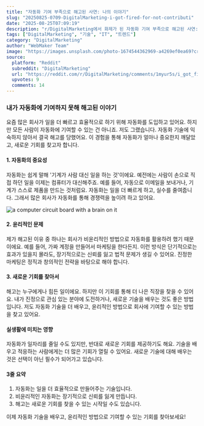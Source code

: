 ```yaml
---
title: "자동화 기여 부족으로 해고된 사연: 나의 이야기"
slug: "20250825-0709-DigitalMarketing-i-got-fired-for-not-contributi"
date: "2025-08-25T07:09:19"
description: "r/DigitalMarketing에서 화제가 된 자동화 기여 부족으로 해고된 사연: 나의 이야기에 대한 깊이 있는 분석과 인사이트"
tags: ["DigitalMarketing", "기술", "IT", "트렌드"]
category: "DigitalMarketing"
author: "WebMaker Team"
image: "https://images.unsplash.com/photo-1674544362969-a4269ef0ea69?crop=entropy&cs=tinysrgb&fit=max&fm=jpg&ixid=M3w3OTU0NDF8MHwxfHNlYXJjaHwyM3x8YXV0b21hdGlvbnxlbnwxfDB8fHwxNzU2MDczMzQ5fDA&ixlib=rb-4.1.0&q=80&w=1080"
source:
  platform: "Reddit"
  subreddit: "DigitalMarketing"
  url: "https://reddit.com/r/DigitalMarketing/comments/1myur5s/i_got_fired_for_not_contributing_in_automation/"
  upvotes: 9
  comments: 14
---
```


### 내가 자동화에 기여하지 못해 해고된 이야기

요즘 많은 회사가 일을 더 빠르고 효율적으로 하기 위해 자동화를 도입하고 있어요. 하지만 모든 사람이 자동화에 기여할 수 있는 건 아니죠. 저도 그랬습니다. 자동화 기술에 익숙하지 않아서 결국 해고를 당했어요. 이 경험을 통해 자동화가 얼마나 중요한지 깨달았고, 새로운 기회를 찾고자 합니다.

#### 1. 자동화의 중요성

자동화는 쉽게 말해 '기계가 사람 대신 일을 하는 것'이에요. 예전에는 사람이 손으로 직접 하던 일을 이제는 컴퓨터가 대신해주죠. 예를 들어, 자동으로 이메일을 보내거나, 기계가 스스로 제품을 만드는 것처럼요. 자동화는 일을 더 빠르게 하고, 실수를 줄여줍니다. 그래서 많은 회사가 자동화를 통해 경쟁력을 높이려 하고 있어요.

![a computer circuit board with a brain on it](https://images.unsplash.com/photo-1677442135703-1787eea5ce01?crop=entropy&cs=tinysrgb&fit=max&fm=jpg&ixid=M3w3OTU0NDF8MHwxfHNlYXJjaHw5fHxhcnRpZmljaWFsJTIwaW50ZWxsaWdlbmNlfGVufDF8MHx8fDE3NTYwNzMzNTB8MA&ixlib=rb-4.1.0&q=80&w=1080)

#### 2. 윤리적인 문제

제가 해고된 이유 중 하나는 회사가 비윤리적인 방법으로 자동화를 활용하려 했기 때문이에요. 예를 들어, 가짜 계정을 만들어서 마케팅을 한다든지. 이런 방식은 단기적으로는 효과가 있을지 몰라도, 장기적으로는 신뢰를 잃고 법적 문제가 생길 수 있어요. 진정한 마케팅은 정직과 창의적인 전략을 바탕으로 해야 합니다.

#### 3. 새로운 기회를 찾아서

해고는 누구에게나 힘든 일이에요. 하지만 이 기회를 통해 더 나은 직장을 찾을 수 있어요. 내가 진정으로 관심 있는 분야에 도전하거나, 새로운 기술을 배우는 것도 좋은 방법입니다. 저도 자동화 기술을 더 배우고, 윤리적인 방법으로 회사에 기여할 수 있는 방법을 찾고 있어요.

#### 실생활에 미치는 영향

자동화가 일자리를 줄일 수도 있지만, 반대로 새로운 기회를 제공하기도 해요. 기술을 배우고 적응하는 사람에게는 더 많은 기회가 열릴 수 있어요. 새로운 기술에 대해 배우는 것은 선택이 아닌 필수가 되어가고 있습니다.

#### 3줄 요약

1. 자동화는 일을 더 효율적으로 만들어주는 기술입니다.
2. 비윤리적인 자동화는 장기적으로 신뢰를 잃게 만듭니다.
3. 해고는 새로운 기회를 찾을 수 있는 시작일 수도 있습니다.

이제 자동화 기술을 배우고, 윤리적인 방법으로 기여할 수 있는 기회를 찾아보세요!